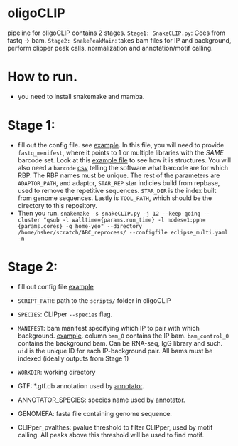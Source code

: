 # oligoCLIP
pipeline for oligoCLIP contains 2 stages. `Stage1: SnakeCLIP.py`: Goes from fastq -> bam. `Stage2: SnakePeakMain`: takes bam files for IP and background, perform clipper peak calls, normalization and annotation/motif calling.

# How to run.
- you need to install snakemake and mamba.

# Stage 1:
- fill out the config file. see [example](https://github.com/algaebrown/oligoCLIP/blob/master/eclipse_multi.yaml). In this file, you will need to provide `fastq_menifest`, where it points to 1 or multiple libraries with the *SAME* barcode set. Look at this [example file](https://github.com/algaebrown/oligoCLIP/blob/master/multiplex1.csv) to see how it is structures. You will also need a `barcode` [csv](https://github.com/algaebrown/oligoCLIP/blob/master/barcodes.csv) telling the software what barcode are for which RBP. The RBP names must be unique. The rest of the parameters are `ADAPTOR_PATH`, and adaptor, `STAR_REP` star indicies build from repbase, used to remove the repetitive sequences. `STAR_DIR` is the index built from genome sequences. Lastly is `TOOL_PATH`, which should be the directory to this repository.
- Then you run. `snakemake -s snakeCLIP.py -j 12 --keep-going --cluster "qsub -l walltime={params.run_time} -l nodes=1:ppn={params.cores} -q home-yeo" --directory /home/hsher/scratch/ABC_reprocess/ --configfile eclipse_multi.yaml -n` 

# Stage 2:
- fill out config file [example](https://github.com/algaebrown/oligoCLIP/blob/master/config/peak_call_config/snake_CLIPper_downsample.yaml)
- `SCRIPT_PATH`: path to the `scripts/` folder in oligoCLIP
- `SPECIES`: CLIPper `--species` flag. 
- `MANIFEST`: bam manifest specifying which IP to pair with which background. [example](https://github.com/algaebrown/oligoCLIP/blob/master/config/peak_call_csv/downsample_peakcall.csv). column `bam_0` contains the IP bam. `bam_control_0` contains the background bam. Can be RNA-seq, IgG library and such. `uid` is the unique ID for each IP-background pair. All bams must be indexed (ideally outputs from Stage 1)
- `WORKDIR`: working directory

- GTF: *.gtf.db annotation used by [annotator](https://github.com/YeoLab/annotator). 
- ANNOTATOR_SPECIES: species name used by [annotator](https://github.com/YeoLab/annotator).
- GENOMEFA: fasta file containing genome sequence. 
- CLIPper_pvalthes: pvalue threshold to filter CLIPper, used by motif calling. All peaks above this threshold will be used to find motif.

